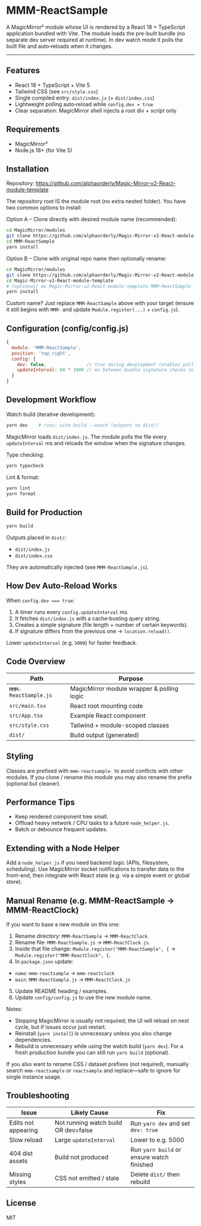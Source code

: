 # MMM-ReactSample

A MagicMirror² module whose UI is rendered by a React 18 + TypeScript application bundled with Vite. The module loads the pre-built bundle (no separate dev server required at runtime). In dev watch mode it polls the built file and auto‑reloads when it changes.

---

## Features

- React 18 + TypeScript + Vite 5
- Tailwind CSS (see `src/style.css`)
- Single compiled entry: `dist/index.js` (+ `dist/index.css`)
- Lightweight polling auto‑reload while `config.dev = true`
- Clear separation: MagicMirror shell injects a root div + script only

## Requirements

- MagicMirror²
- Node.js 18+ (for Vite 5)

## Installation

Repository: https://github.com/alphaorderly/Magic-Mirror-v2-React-module-template

The repository root IS the module root (no extra nested folder). You have two common options to install:

Option A – Clone directly with desired module name (recommended):
```bash
cd MagicMirror/modules
git clone https://github.com/alphaorderly/Magic-Mirror-v2-React-module-template.git MMM-ReactSample
cd MMM-ReactSample
yarn install
```

Option B – Clone with original repo name then optionally rename:
```bash
cd MagicMirror/modules
git clone https://github.com/alphaorderly/Magic-Mirror-v2-React-module-template.git
cd Magic-Mirror-v2-React-module-template
# (optional) mv Magic-Mirror-v2-React-module-template MMM-ReactSample
yarn install
```

Custom name? Just replace `MMM-ReactSample` above with your target (ensure it still begins with `MMM-` and update `Module.register(...)` + `config.js`).

## Configuration (config/config.js)

```js
{
  module: 'MMM-ReactSample',
  position: 'top_right',
  config: {
    dev: false,               // true during development (enables polling reload)
    updateInterval: 60 * 1000 // ms between bundle signature checks in dev
  }
}
```

## Development Workflow

Watch build (iterative development):
```bash
yarn dev    # runs: vite build --watch (outputs to dist/)
```
MagicMirror loads `dist/index.js`. The module polls the file every `updateInterval` ms and reloads the window when the signature changes.

Type checking:
```bash
yarn typecheck
```

Lint & format:
```bash
yarn lint
yarn format
```

## Build for Production

```bash
yarn build
```

Outputs placed in `dist/`:
- `dist/index.js`
- `dist/index.css`

They are automatically injected (see `MMM-ReactSample.js`).

## How Dev Auto‑Reload Works

When `config.dev === true`:
1. A timer runs every `config.updateInterval` ms.
2. It fetches `dist/index.js` with a cache‑busting query string.
3. Creates a simple signature (file length + number of certain keywords).
4. If signature differs from the previous one → `location.reload()`.

Lower `updateInterval` (e.g. `5000`) for faster feedback.

## Code Overview

| Path | Purpose |
|------|---------|
| `MMM-ReactSample.js` | MagicMirror module wrapper & polling logic |
| `src/main.tsx` | React root mounting code |
| `src/App.tsx` | Example React component |
| `src/style.css` | Tailwind + module-scoped classes |
| `dist/` | Build output (generated) |

## Styling

Classes are prefixed with `mmm-reactsample-` to avoid conflicts with other modules. If you clone / rename this module you may also rename the prefix (optional but cleaner).

## Performance Tips

- Keep rendered component tree small.
- Offload heavy network / CPU tasks to a future `node_helper.js`.
- Batch or debounce frequent updates.

## Extending with a Node Helper

Add a `node_helper.js` if you need backend logic (APIs, filesystem, scheduling). Use MagicMirror socket notifications to transfer data to the front-end, then integrate with React state (e.g. via a simple event or global store).

## Manual Rename (e.g. MMM-ReactSample → MMM-ReactClock)

If you want to base a new module on this one:
1. Rename directory: `MMM-ReactSample` → `MMM-ReactClock`.
2. Rename file: `MMM-ReactSample.js` → `MMM-ReactClock.js`.
3. Inside that file change: `Module.register("MMM-ReactSample", {` → `Module.register("MMM-ReactClock", {`.
4. In `package.json` update:
  - `name`: `mmm-reactsample` → `mmm-reactclock`
  - `main`: `MMM-ReactSample.js` → `MMM-ReactClock.js`
5. Update README heading / examples.
6. Update `config/config.js` to use the new module name.

Notes:
- Stopping MagicMirror is usually not required; the UI will reload on next cycle, but if issues occur just restart.
- Reinstall (`yarn install`) is unnecessary unless you also change dependencies.
- Rebuild is unnecessary while using the watch build (`yarn dev`). For a fresh production bundle you can still run `yarn build` (optional).

If you also want to rename CSS / dataset prefixes (not required), manually search `mmm-reactsample` or `reactsample` and replace—safe to ignore for single instance usage.

## Troubleshooting

| Issue | Likely Cause | Fix |
|-------|--------------|-----|
| Edits not appearing | Not running watch build OR dev=false | Run `yarn dev` and set `dev: true` |
| Slow reload | Large `updateInterval` | Lower to e.g. 5000 |
| 404 dist assets | Build not produced | Run `yarn build` or ensure watch finished |
| Missing styles | CSS not emitted / stale | Delete `dist/` then rebuild |

## License

MIT

